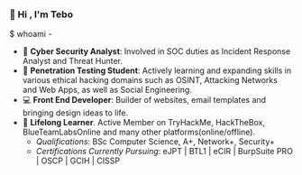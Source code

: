 ### :wave: Hi , I'm Tebo

$ whoami - 
*  :dart: __Cyber Security Analyst__: Involved in SOC duties as Incident Response Analyst and Threat Hunter.
*  :school_satchel: __Penetration Testing Student__: Actively learning and expanding skills in various ethical hacking domains such as OSINT, Attacking Networks and Web Apps, as well as Social Engineering. 
*  :computer: __Front End Developer__: Builder of websites, email templates and bringing design ideas to life. 
*  :seedling: __Lifelong Learner__. Active Member on TryHackMe, HackTheBox, BlueTeamLabsOnline and many other platforms(online/offline).
    * *Qualifications*: BSc Computer Science, A+, Network+, Security+
    * *Certifications Currently Pursuing*: eJPT | BTL1 | eCIR | BurpSuite PRO | OSCP | GCIH | CISSP
